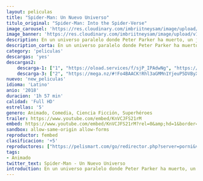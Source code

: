 ```yaml
---
layout: peliculas
title: "Spider-Man: Un Nuevo Universo"
titulo_original: "Spider-Man: Into the Spider-Verse"
image_carousel: 'https://res.cloudinary.com/imbriitneysam/image/upload/v1545102128/nuevo-universo-poster-min.jpg'
image_banner: 'https://res.cloudinary.com/imbriitneysam/image/upload/v1545102129/spider-nuevo-universo-banner-min.jpg'
description: En un universo paralelo donde Peter Parker ha muerto, un jóven de secundaria llamado Miles Morales es el nuevo Spider-Man. Sin embargo, cuando el líder mafioso Wilson Fisk (a.k.a Kingpin) construye el Super Colisionador trae a una versión alternativa de Peter Parker que tratará de enseñarle a Miles como ser un mejor Spider-Man. Pero no será el único Spider Man en entrar a este universo, 4 versiones alternas de Spidey aparecerán y buscarán regresar a su universo antes de que toda la realidad colapse.
description_corta: En un universo paralelo donde Peter Parker ha muerto, un jóven de secundaria llamado Miles Morales es el nuevo Spider-Man. Sin embargo, cuando el líder mafioso Wilson Fisk (a.k.a Kingpin) construye el Super Colisionador trae a..
category: 'peliculas'
descargas: 'yes'
descargas2:
    descarga-1: ["1", "https://oload.services/f/sjP_IPAdwNg", "https://www.google.com/s2/favicons?domain=openload.co","OpenLoad","https://res.cloudinary.com/imbriitneysam/image/upload/v1541473684/mexico.png", "Latino", "Full HD"]
    descarga-3: ["2", "https://mega.nz/#!Fo4BAACK!Rhl3aGMMn1YjeuP5DVByXsJXA2RLIwx7boM0_SoM464", "https://www.google.com/s2/favicons?domain=mega.nz","Mega","https://res.cloudinary.com/imbriitneysam/image/upload/v1541473684/mexico.png", "Latino", "Full HD"]
nuevo: 'new_peliculas'
idioma: 'Latino'
anio: '2018'
duracion: '1h 57 min'
calidad: 'Full HD'
estrellas: '5'
genero: Animado, Comedia, Ciencia Ficción, Superhéroes
trailer: https://www.youtube.com/embed/KnVCJFS21rM
embed: https://www.youtube.com/embed/KnVCJFS21rM?rel=0&amp;hd=1&border=0&wmode=opaque&enablejsapi=1&modestbranding=1&controls=1&showinfo=1
sandbox: allow-same-origin allow-forms
reproductor: fembed
clasificacion: '+5'
reproductores: ["https://pelismart.com/go/redirector.php?server=porni&value=d4f86b983e29678a96b177bba63ee59f","https://player.cuevana2espanol.com/index.php?file=eTllbW9hZHpYNURaMnRwZ2txR2FxdERRa2NhaG5tT2NuTkRYeDhla21xcWVYOVRLeE5XWFlHeUVvS09sdk5hbFpxeHVsZFdrMHB0cmdXeDhvNktTc3IycmdubWhacEtvMmF0L2FtcHljZEMycnJFPQ","https://www.xtream.to/public/dist/index.html?id=864d4798a7694ffbcc4a5b9956d3033c&title=Spider-Man%3A%20Into%20the%20Spider-Verse","https://www.zembed.to/public/dist/asteroid.html?id=ed7b429250ad07d75d9950cb03b59ab2&title=Spider-Man:%20Into%20the%20Spider-Verse","https://www.zembed.to/public/dist/asteroid.html?id=db4eb5672e50c798c45ac6b81a6fad1e&title=Spider-Man:%20Into%20the%20Spider-Verse"]
tags:
- Animado
twitter_text: Spider-Man - Un Nuevo Universo
introduction: En un universo paralelo donde Peter Parker ha muerto, un jóven de secundaria llamado Miles Morales es el nuevo Spider-Man. Sin embargo, cuando el líder mafioso Wilson Fisk (a.k.a Kingpin) construye el Super Colisionador trae a..
---
```












